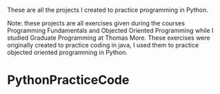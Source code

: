 These are all the projects I created to practice programming in Python. 

Note: these projects are all exercises given during the courses Programming Fundamentals and Objected Oriented Programming while I studied Graduate Programming at Thomas More.
These exercises were originally created to practice coding in java, I used them to practice objected oriented programming in Python.

# PythonPracticeCode
